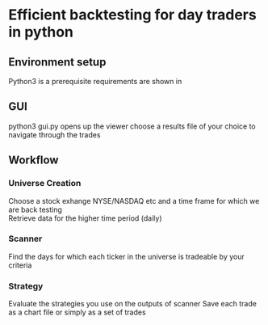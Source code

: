 # Efficient backtesting for day traders in python 

## Environment setup
Python3 is a prerequisite
requirements are shown in 

## GUI
python3 gui.py opens up the viewer
choose a results file of your choice to navigate through the trades

## Workflow

### Universe Creation
Choose a stock exhange NYSE/NASDAQ etc and a time frame for which we are back testing\
Retrieve data for the higher time period (daily)

### Scanner
Find the days for which each ticker in the universe is tradeable by your criteria

### Strategy
Evaluate the strategies you use on the outputs of scanner
Save each trade as a chart file or simply as a set of trades
